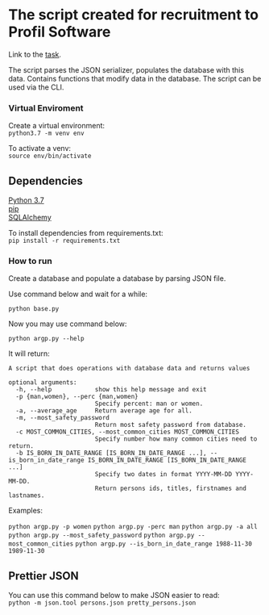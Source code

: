 # The script created for recruitment to Profil Software

Link to the [task](https://git.profil-software.com/recruitment-july-2020/backend).

The script parses the JSON serializer, populates the database with this data.
Contains functions that modify data in the database. The script can be used via the CLI.


### Virtual Enviroment
Create a virtual environment: <br/>
`python3.7 -m venv env`

To activate a venv: <br/>
`source env/bin/activate`

## Dependencies
[Python 3.7](https://www.python.org/downloads/) <br>
[pip](https://pip.pypa.io/en/stable/installing/) <br>
[SQLAlchemy](https://docs.sqlalchemy.org/en/13/intro.html)

To install dependencies from requirements.txt: <br>
`pip install -r requirements.txt`

### How to run

Create a database and populate a database by parsing JSON file.

Use command below and wait for a while:

`python base.py`
 
 Now you may use command below:
 
 `python argp.py --help`
 
 It will return:
 
```
A script that does operations with database data and returns values

optional arguments:
  -h, --help            show this help message and exit
  -p {man,women}, --perc {man,women}
                        Specify percent: man or women.
  -a, --average_age     Return average age for all.
  -m, --most_safety_password
                        Return most safety password from database.
  -c MOST_COMMON_CITIES, --most_common_cities MOST_COMMON_CITIES
                        Specify number how many common cities need to return.
  -b IS_BORN_IN_DATE_RANGE [IS_BORN_IN_DATE_RANGE ...], --is_born_in_date_range IS_BORN_IN_DATE_RANGE [IS_BORN_IN_DATE_RANGE ...]
                        Specify two dates in format YYYY-MM-DD YYYY-MM-DD.
                        Return persons ids, titles, firstnames and lastnames.

```

Examples:

`python argp.py -p women`
`python argp.py -perc man`
`python argp.py -a all`
`python argp.py --most_safety_password`
`python argp.py --most_common_cities`
`python argp.py --is_born_in_date_range 1988-11-30 1989-11-30`


## Prettier JSON

You can use this command below to make JSON easier to read: <br/>
`python -m json.tool persons.json pretty_persons.json`
